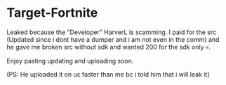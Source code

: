 # Target-Fortnite


Leaked because the "Developer" HarverL is scamming.
I paid for the src (Updated since i dont have a dumper and i am not even in the comm) and he gave me broken src without sdk and wanted 200 for the sdk only 💀.


Enjoy pasting updating and uploading soon.

(PS: He uploaded it on uc faster than me bc i told him that i will leak it)
